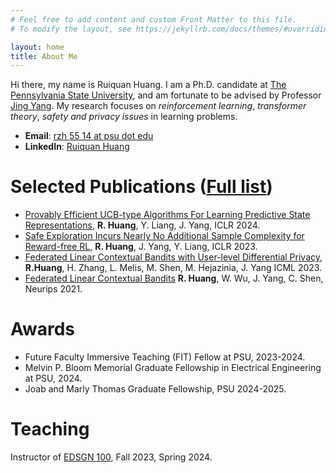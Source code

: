 ```yaml
---
# Feel free to add content and custom Front Matter to this file.
# To modify the layout, see https://jekyllrb.com/docs/themes/#overriding-theme-defaults

layout: home
title: About Me
---
```


Hi there, my name is Ruiquan Huang. I am a Ph.D. candidate at <a href="https://psu.edu" target="_blank">The Pennsylvania State University</a>, and am fortunate to be advised by Professor <a href="https://www.ee.psu.edu/yang/" target="_blank">Jing Yang</a>. My research focuses on *reinforcement learning*, *transformer theory*, *safety and privacy issues* in learning problems.

- **Email**: <a href="mailto:rzh5514@psu.edu" target="_blank">rzh 55 14 at psu dot edu</a>
- **LinkedIn**: [Ruiquan Huang](https://www.linkedin.com/in/ruiquan-huang-369543185/)


# Selected Publications ([Full list](https://scholar.google.com/citations?user=0eo3JGgAAAAJ&hl=en))
- [Provably Efficient UCB-type Algorithms For Learning Predictive State Representations](https://arxiv.org/abs/2307.00405), **R. Huang**, Y. Liang, J. Yang, ICLR 2024.
- [Safe Exploration Incurs Nearly No Additional Sample Complexity for Reward-free RL](https://arxiv.org/abs/2206.14057), **R. Huang**, J. Yang, Y. Liang, ICLR 2023.
- [Federated Linear Contextual Bandits with User-level Differential Privacy](https://proceedings.mlr.press/v202/huang23q.html), **R.Huang**, H. Zhang, L. Melis, M. Shen, M. Hejazinia, J. Yang ICML 2023.
- [Federated Linear Contextual Bandits](https://proceedings.neurips.cc/paper_files/paper/2021/hash/e347c51419ffb23ca3fd5050202f9c3d-Abstract.html)
**R. Huang**, W. Wu, J. Yang, C. Shen, Neurips 2021.
  
# Awards
- Future Faculty Immersive Teaching (FIT) Fellow at PSU, 2023-2024.
- Melvin P. Bloom Memorial Graduate Fellowship in Electrical Engineering at PSU, 2024.
- Joab and Marly Thomas Graduate Fellowship, PSU 2024-2025.

# Teaching
Instructor of [EDSGN 100](https://sites.psu.edu/engineeringdesign100/), Fall 2023, Spring 2024.



